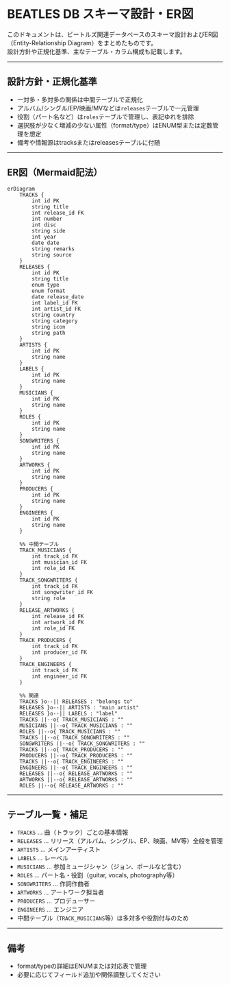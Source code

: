 # BEATLES DB スキーマ設計・ER図

このドキュメントは、ビートルズ関連データベースのスキーマ設計およびER図（Entity-Relationship Diagram）をまとめたものです。  
設計方針や正規化基準、主なテーブル・カラム構成も記載します。

---

## 設計方針・正規化基準

- 一対多・多対多の関係は中間テーブルで正規化
- アルバム/シングル/EP/映画/MVなどは`releases`テーブルで一元管理
- 役割（パート名など）は`roles`テーブルで管理し、表記ゆれを排除
- 選択肢が少なく増減の少ない属性（format/type）はENUM型または定数管理を想定
- 備考や情報源はtracksまたはreleasesテーブルに付随

---

## ER図（Mermaid記法）

```mermaid
erDiagram
    TRACKS {
        int id PK
        string title
        int release_id FK
        int number
        int disc
        string side
        int year
        date date
        string remarks
        string source
    }
    RELEASES {
        int id PK
        string title
        enum type
        enum format
        date release_date
        int label_id FK
        int artist_id FK
        string country
        string category
        string icon
        string path
    }
    ARTISTS {
        int id PK
        string name
    }
    LABELS {
        int id PK
        string name
    }
    MUSICIANS {
        int id PK
        string name
    }
    ROLES {
        int id PK
        string name
    }
    SONGWRITERS {
        int id PK
        string name
    }
    ARTWORKS {
        int id PK
        string name
    }
    PRODUCERS {
        int id PK
        string name
    }
    ENGINEERS {
        int id PK
        string name
    }

    %% 中間テーブル
    TRACK_MUSICIANS {
        int track_id FK
        int musician_id FK
        int role_id FK
    }
    TRACK_SONGWRITERS {
        int track_id FK
        int songwriter_id FK
        string role
    }
    RELEASE_ARTWORKS {
        int release_id FK
        int artwork_id FK
        int role_id FK
    }
    TRACK_PRODUCERS {
        int track_id FK
        int producer_id FK
    }
    TRACK_ENGINEERS {
        int track_id FK
        int engineer_id FK
    }

    %% 関連
    TRACKS }o--|| RELEASES : "belongs to"
    RELEASES }o--|| ARTISTS : "main artist"
    RELEASES }o--|| LABELS : "label"
    TRACKS ||--o{ TRACK_MUSICIANS : ""
    MUSICIANS ||--o{ TRACK_MUSICIANS : ""
    ROLES ||--o{ TRACK_MUSICIANS : ""
    TRACKS ||--o{ TRACK_SONGWRITERS : ""
    SONGWRITERS ||--o{ TRACK_SONGWRITERS : ""
    TRACKS ||--o{ TRACK_PRODUCERS : ""
    PRODUCERS ||--o{ TRACK_PRODUCERS : ""
    TRACKS ||--o{ TRACK_ENGINEERS : ""
    ENGINEERS ||--o{ TRACK_ENGINEERS : ""
    RELEASES ||--o{ RELEASE_ARTWORKS : ""
    ARTWORKS ||--o{ RELEASE_ARTWORKS : ""
    ROLES ||--o{ RELEASE_ARTWORKS : ""
```

---

## テーブル一覧・補足

- `TRACKS` … 曲（トラック）ごとの基本情報
- `RELEASES` … リリース（アルバム、シングル、EP、映画、MV等）全般を管理
- `ARTISTS` … メインアーティスト
- `LABELS` … レーベル
- `MUSICIANS` … 参加ミュージシャン（ジョン、ポールなど含む）
- `ROLES` … パート名・役割（guitar, vocals, photography等）
- `SONGWRITERS` … 作詞作曲者
- `ARTWORKS` … アートワーク担当者
- `PRODUCERS` … プロデューサー
- `ENGINEERS` … エンジニア
- 中間テーブル（`TRACK_MUSICIANS`等）は多対多や役割付与のため

---

## 備考

- format/typeの詳細はENUMまたは対応表で管理
- 必要に応じてフィールド追加や関係調整してください